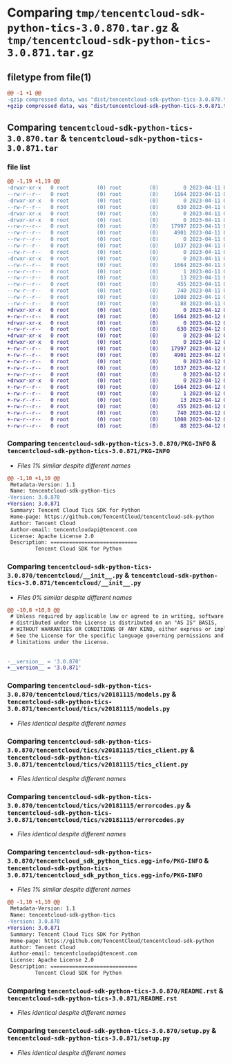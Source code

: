 # Comparing `tmp/tencentcloud-sdk-python-tics-3.0.870.tar.gz` & `tmp/tencentcloud-sdk-python-tics-3.0.871.tar.gz`

## filetype from file(1)

```diff
@@ -1 +1 @@
-gzip compressed data, was "dist/tencentcloud-sdk-python-tics-3.0.870.tar", last modified: Tue Apr 11 03:55:54 2023, max compression
+gzip compressed data, was "dist/tencentcloud-sdk-python-tics-3.0.871.tar", last modified: Wed Apr 12 00:43:47 2023, max compression
```

## Comparing `tencentcloud-sdk-python-tics-3.0.870.tar` & `tencentcloud-sdk-python-tics-3.0.871.tar`

### file list

```diff
@@ -1,19 +1,19 @@
-drwxr-xr-x   0 root         (0) root         (0)        0 2023-04-11 03:55:54.000000 tencentcloud-sdk-python-tics-3.0.870/
--rw-r--r--   0 root         (0) root         (0)     1664 2023-04-11 03:55:54.000000 tencentcloud-sdk-python-tics-3.0.870/PKG-INFO
-drwxr-xr-x   0 root         (0) root         (0)        0 2023-04-11 03:55:54.000000 tencentcloud-sdk-python-tics-3.0.870/tencentcloud/
--rw-r--r--   0 root         (0) root         (0)      630 2023-04-11 03:55:54.000000 tencentcloud-sdk-python-tics-3.0.870/tencentcloud/__init__.py
-drwxr-xr-x   0 root         (0) root         (0)        0 2023-04-11 03:55:54.000000 tencentcloud-sdk-python-tics-3.0.870/tencentcloud/tics/
-drwxr-xr-x   0 root         (0) root         (0)        0 2023-04-11 03:55:54.000000 tencentcloud-sdk-python-tics-3.0.870/tencentcloud/tics/v20181115/
--rw-r--r--   0 root         (0) root         (0)    17997 2023-04-11 03:55:54.000000 tencentcloud-sdk-python-tics-3.0.870/tencentcloud/tics/v20181115/models.py
--rw-r--r--   0 root         (0) root         (0)     4901 2023-04-11 03:55:54.000000 tencentcloud-sdk-python-tics-3.0.870/tencentcloud/tics/v20181115/tics_client.py
--rw-r--r--   0 root         (0) root         (0)        0 2023-04-11 03:55:54.000000 tencentcloud-sdk-python-tics-3.0.870/tencentcloud/tics/v20181115/__init__.py
--rw-r--r--   0 root         (0) root         (0)     1037 2023-04-11 03:55:54.000000 tencentcloud-sdk-python-tics-3.0.870/tencentcloud/tics/v20181115/errorcodes.py
--rw-r--r--   0 root         (0) root         (0)        0 2023-04-11 03:55:54.000000 tencentcloud-sdk-python-tics-3.0.870/tencentcloud/tics/__init__.py
-drwxr-xr-x   0 root         (0) root         (0)        0 2023-04-11 03:55:54.000000 tencentcloud-sdk-python-tics-3.0.870/tencentcloud_sdk_python_tics.egg-info/
--rw-r--r--   0 root         (0) root         (0)     1664 2023-04-11 03:55:54.000000 tencentcloud-sdk-python-tics-3.0.870/tencentcloud_sdk_python_tics.egg-info/PKG-INFO
--rw-r--r--   0 root         (0) root         (0)        1 2023-04-11 03:55:54.000000 tencentcloud-sdk-python-tics-3.0.870/tencentcloud_sdk_python_tics.egg-info/dependency_links.txt
--rw-r--r--   0 root         (0) root         (0)       13 2023-04-11 03:55:54.000000 tencentcloud-sdk-python-tics-3.0.870/tencentcloud_sdk_python_tics.egg-info/top_level.txt
--rw-r--r--   0 root         (0) root         (0)      455 2023-04-11 03:55:54.000000 tencentcloud-sdk-python-tics-3.0.870/tencentcloud_sdk_python_tics.egg-info/SOURCES.txt
--rw-r--r--   0 root         (0) root         (0)      740 2023-04-11 03:55:54.000000 tencentcloud-sdk-python-tics-3.0.870/README.rst
--rw-r--r--   0 root         (0) root         (0)     1008 2023-04-11 03:55:54.000000 tencentcloud-sdk-python-tics-3.0.870/setup.py
--rw-r--r--   0 root         (0) root         (0)       88 2023-04-11 03:55:54.000000 tencentcloud-sdk-python-tics-3.0.870/setup.cfg
+drwxr-xr-x   0 root         (0) root         (0)        0 2023-04-12 00:43:47.000000 tencentcloud-sdk-python-tics-3.0.871/
+-rw-r--r--   0 root         (0) root         (0)     1664 2023-04-12 00:43:47.000000 tencentcloud-sdk-python-tics-3.0.871/PKG-INFO
+drwxr-xr-x   0 root         (0) root         (0)        0 2023-04-12 00:43:47.000000 tencentcloud-sdk-python-tics-3.0.871/tencentcloud/
+-rw-r--r--   0 root         (0) root         (0)      630 2023-04-12 00:43:47.000000 tencentcloud-sdk-python-tics-3.0.871/tencentcloud/__init__.py
+drwxr-xr-x   0 root         (0) root         (0)        0 2023-04-12 00:43:47.000000 tencentcloud-sdk-python-tics-3.0.871/tencentcloud/tics/
+drwxr-xr-x   0 root         (0) root         (0)        0 2023-04-12 00:43:47.000000 tencentcloud-sdk-python-tics-3.0.871/tencentcloud/tics/v20181115/
+-rw-r--r--   0 root         (0) root         (0)    17997 2023-04-12 00:43:47.000000 tencentcloud-sdk-python-tics-3.0.871/tencentcloud/tics/v20181115/models.py
+-rw-r--r--   0 root         (0) root         (0)     4901 2023-04-12 00:43:47.000000 tencentcloud-sdk-python-tics-3.0.871/tencentcloud/tics/v20181115/tics_client.py
+-rw-r--r--   0 root         (0) root         (0)        0 2023-04-12 00:43:47.000000 tencentcloud-sdk-python-tics-3.0.871/tencentcloud/tics/v20181115/__init__.py
+-rw-r--r--   0 root         (0) root         (0)     1037 2023-04-12 00:43:47.000000 tencentcloud-sdk-python-tics-3.0.871/tencentcloud/tics/v20181115/errorcodes.py
+-rw-r--r--   0 root         (0) root         (0)        0 2023-04-12 00:43:47.000000 tencentcloud-sdk-python-tics-3.0.871/tencentcloud/tics/__init__.py
+drwxr-xr-x   0 root         (0) root         (0)        0 2023-04-12 00:43:47.000000 tencentcloud-sdk-python-tics-3.0.871/tencentcloud_sdk_python_tics.egg-info/
+-rw-r--r--   0 root         (0) root         (0)     1664 2023-04-12 00:43:47.000000 tencentcloud-sdk-python-tics-3.0.871/tencentcloud_sdk_python_tics.egg-info/PKG-INFO
+-rw-r--r--   0 root         (0) root         (0)        1 2023-04-12 00:43:47.000000 tencentcloud-sdk-python-tics-3.0.871/tencentcloud_sdk_python_tics.egg-info/dependency_links.txt
+-rw-r--r--   0 root         (0) root         (0)       13 2023-04-12 00:43:47.000000 tencentcloud-sdk-python-tics-3.0.871/tencentcloud_sdk_python_tics.egg-info/top_level.txt
+-rw-r--r--   0 root         (0) root         (0)      455 2023-04-12 00:43:47.000000 tencentcloud-sdk-python-tics-3.0.871/tencentcloud_sdk_python_tics.egg-info/SOURCES.txt
+-rw-r--r--   0 root         (0) root         (0)      740 2023-04-12 00:43:47.000000 tencentcloud-sdk-python-tics-3.0.871/README.rst
+-rw-r--r--   0 root         (0) root         (0)     1008 2023-04-12 00:43:47.000000 tencentcloud-sdk-python-tics-3.0.871/setup.py
+-rw-r--r--   0 root         (0) root         (0)       88 2023-04-12 00:43:47.000000 tencentcloud-sdk-python-tics-3.0.871/setup.cfg
```

### Comparing `tencentcloud-sdk-python-tics-3.0.870/PKG-INFO` & `tencentcloud-sdk-python-tics-3.0.871/PKG-INFO`

 * *Files 1% similar despite different names*

```diff
@@ -1,10 +1,10 @@
 Metadata-Version: 1.1
 Name: tencentcloud-sdk-python-tics
-Version: 3.0.870
+Version: 3.0.871
 Summary: Tencent Cloud Tics SDK for Python
 Home-page: https://github.com/TencentCloud/tencentcloud-sdk-python
 Author: Tencent Cloud
 Author-email: tencentcloudapi@tencent.com
 License: Apache License 2.0
 Description: ============================
         Tencent Cloud SDK for Python
```

### Comparing `tencentcloud-sdk-python-tics-3.0.870/tencentcloud/__init__.py` & `tencentcloud-sdk-python-tics-3.0.871/tencentcloud/__init__.py`

 * *Files 0% similar despite different names*

```diff
@@ -10,8 +10,8 @@
 # Unless required by applicable law or agreed to in writing, software
 # distributed under the License is distributed on an "AS IS" BASIS,
 # WITHOUT WARRANTIES OR CONDITIONS OF ANY KIND, either express or implied.
 # See the License for the specific language governing permissions and
 # limitations under the License.
 
 
-__version__ = '3.0.870'
+__version__ = '3.0.871'
```

### Comparing `tencentcloud-sdk-python-tics-3.0.870/tencentcloud/tics/v20181115/models.py` & `tencentcloud-sdk-python-tics-3.0.871/tencentcloud/tics/v20181115/models.py`

 * *Files identical despite different names*

### Comparing `tencentcloud-sdk-python-tics-3.0.870/tencentcloud/tics/v20181115/tics_client.py` & `tencentcloud-sdk-python-tics-3.0.871/tencentcloud/tics/v20181115/tics_client.py`

 * *Files identical despite different names*

### Comparing `tencentcloud-sdk-python-tics-3.0.870/tencentcloud/tics/v20181115/errorcodes.py` & `tencentcloud-sdk-python-tics-3.0.871/tencentcloud/tics/v20181115/errorcodes.py`

 * *Files identical despite different names*

### Comparing `tencentcloud-sdk-python-tics-3.0.870/tencentcloud_sdk_python_tics.egg-info/PKG-INFO` & `tencentcloud-sdk-python-tics-3.0.871/tencentcloud_sdk_python_tics.egg-info/PKG-INFO`

 * *Files 1% similar despite different names*

```diff
@@ -1,10 +1,10 @@
 Metadata-Version: 1.1
 Name: tencentcloud-sdk-python-tics
-Version: 3.0.870
+Version: 3.0.871
 Summary: Tencent Cloud Tics SDK for Python
 Home-page: https://github.com/TencentCloud/tencentcloud-sdk-python
 Author: Tencent Cloud
 Author-email: tencentcloudapi@tencent.com
 License: Apache License 2.0
 Description: ============================
         Tencent Cloud SDK for Python
```

### Comparing `tencentcloud-sdk-python-tics-3.0.870/README.rst` & `tencentcloud-sdk-python-tics-3.0.871/README.rst`

 * *Files identical despite different names*

### Comparing `tencentcloud-sdk-python-tics-3.0.870/setup.py` & `tencentcloud-sdk-python-tics-3.0.871/setup.py`

 * *Files identical despite different names*

